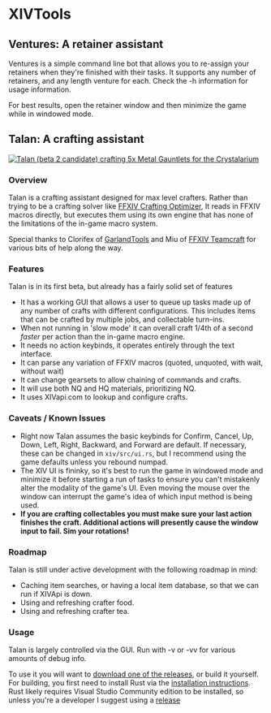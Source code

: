 # XIVTools
## Ventures: A retainer assistant
Ventures is a simple command line bot that allows you to re-assign your retainers when they're finished with their tasks. It supports any number of retainers, and any length venture for each. Check the -h information for usage information.

For best results, open the retainer window and then minimize the game while in windowed mode.

## Talan: A crafting assistant
[![Talan (beta 2 candidate) crafting 5x Metal Gauntlets for the Crystalarium](http://i3.ytimg.com/vi/neSoWRJTPfE/maxresdefault.jpg)](https://www.youtube.com/watch?v=neSoWRJTPfE)

### Overview
Talan is a crafting assistant designed for max level crafters. Rather than trying to be a crafting
solver like [FFXIV Crafting Optimizer](https://ffxiv-beta.lokyst.net/#/simulator), It reads in FFXIV macros directly,
but executes them using its own engine that has none of the limitations of the in-game macro system.

Special thanks to Clorifex of [GarlandTools](https://garlandtools.org) and Miu of [FFXIV Teamcraft](https://ffxivteamcraft.com)
for various bits of help along the way.

### Features
Talan is in its first beta, but already has a fairly solid set of features
- It has a working GUI that allows a user to queue up tasks made up of any number of crafts
  with different configurations. This includes items that can be crafted by multiple jobs,
  and collectable turn-ins.
- When not running in 'slow mode' it can overall craft 1/4th of a second *faster* per action than
  the in-game macro engine.
- It needs no action keybinds, it operates entirely through the text interface.
- It can parse any variation of FFXIV macros (quoted, unquoted, with wait, without wait)
- It can change gearsets to allow chaining of commands and crafts.
- It will use both NQ and HQ materials, prioritizing NQ.
- It uses XIVapi.com to lookup and configure crafts.

### Caveats / Known Issues
- Right now Talan assumes the basic keybinds for Confirm, Cancel, Up, Down, Left, Right, Backward,
  and Forward are default. If necessary, these can be changed in `xiv/src/ui.rs`, but I recommend using the game defaults unless you rebound numpad.
- The XIV UI is fininky, so it's best to run the game in windowed mode and minimize it before starting a run
  of tasks to ensure you can't mistakenly alter the modality of the game's UI. Even moving the mouse over
  the window can interrupt the game's idea of which input method is being used.
- **If you are crafting collectables you must make sure your last action finishes the craft. Additional actions will presently cause the window input to fail. Sim your rotations!**

### Roadmap
Talan is still under active development with the following roadmap in mind:
- Caching item searches, or having a local item database, so that we can run if XIVApi is down.
- Using and refreshing crafter food.
- Using and refreshing crafter tea.

### Usage
Talan is largely controlled via the GUI. Run with -v or -vv for various amounts of debug info.

To use it you will want to [download one of the releases](https://github.com/nvll/xivtools/releases), or build it yourself. For building, you first need to install Rust via the [installation instructions](https://www.rust-lang.org/en-US/install.html). Rust likely requires Visual Studio Community edition to be installed, so unless you're a developer I suggest using a [release](https://github.com/nvll/xivtools/releases)
